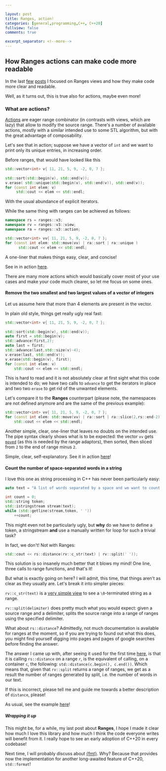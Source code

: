 ```yaml
---

layout: post
title: Ranges, action!
categories: [general,programming,C++, C++20]
fullview: false
comments: true

excerpt_separator: <!--more-->
---
```




##  How Ranges actions can make code more readable

In the last [few](https://bznein.github.io/general/programming/c++/c++20/2019/08/01/Ranges-Library.html) [posts](https://bznein.github.io/general/programming/c++/c++20/2019/08/08/Ranges-Coolness.html) I focused on Ranges views and how they make code more clear and readable.

Well, as it turns out, this is true also for actions, maybe even more!
<!--more-->



### What are actions?

[Actions](https://ericniebler.github.io/range-v3/index.html#range-actions) are eager range combinator (in contrasts with views, which are lazy) that allow to modify the source range. There's a number of available actions, mostly with a similar intended use to some STL algorithm, but with the great advantage of composability.

Let's see that in action; suppose we have a vector of `int` and we want to print only its unique entries, in increasing order.

Before ranges, that would have looked like this

```c++
std::vector<int> v{ 11, 21, 5, 9, -2, 0, 7 };
    
std::sort(std::begin(v), std::end(v));
v.erase( std::unique(std::begin(v), std::end(v)), std::end(v));
for (const int elem: v)
     std::cout << elem << std::endl;
```

With the usual abundance of explicit iterators.

While the same thing with ranges can be achieved as follows:

```c++
namespace rs = ranges::v3;
namespace rv = ranges::v3::view;
namespace ra = ranges::v3::action;

std::vector<int> vv{ 11, 21, 5, 9, -2, 0, 7 };
for (const int elem: std::move(vv) | ra::sort | ra::unique )
      std::cout << elem << std::endl;
```

A one-liner that makes things easy, clear, and concise! 

See in in action [here](https://wandbox.org/permlink/kaT1jD2uSfA1yvpw).



There are many more actions which would basically cover most of your use cases and make your code much clearer, so let me focus on some ones.



#### Remove the two smallest and two largest values of a vector of integers

Let us assume here that more than 4 elements are present in the vector. 

In plain old style, things get really ugly real fast:

```c++
std::vector<int> v{ 11, 21, 5, 9, -2, 0, 7 };
    
std::sort(std::begin(v), std::end(v));
auto first = std::begin(v);
std::advance(first,2);
auto last = first;
std::advance(last,std::size(v)-4);
v.erase(last, std::end(v));
v.erase(std::begin(v), first);
for (const int elem: v)
    std::cout << elem << std::endl;
```

This is hard to read and it is not absolutely clear at first sight what this code is intended to do; we have two calls to `advance` to get the iterators in place and two two `erase` to get rid of the unwanted elements.

Let's compare it to the  **Ranges** counterpart (please note, the namespaces are not defined anymore and are the same of the previous example):

```c++
std::vector<int> vv{ 11, 21, 5, 9, -2, 0, 7 };
for (const int elem: std::move(vv) | ra::sort | ra::slice(2,rs::end-2))
    std::cout << elem << std::endl;
```

Another simple, clear, one-liner that leaves no doubts on the intended use. The pipe syntax clearly shows what is to be expected: the vector `vv` gets [`moved`](https://en.cppreference.com/w/cpp/utility/move) (as this is needed by the range adaptors), then sorted, then sliced from `2` to the end of range minus `2`.

Simple, clear, self-explanatory. See it in action [here](https://wandbox.org/permlink/xbHITzAB8Qw6Kqhr)!



#### Count the number of space-separated words in a string

I love this one as string processing in C++ has never been particularly easy:

```c++
auto text = "A list of words separated by a space and we want to count them";

int count = 0;
std::string token;
std::istringstream stream(text);
while (std::getline(stream,token, ' '))
    ++count;
```

This might even not be particularly ugly, but **why** do we have to define a token, a stringstream **and** use a manually written for loop for such a trivial task?

In fact, we don't! Not with Ranges:

```c++
std::cout << rs::distance(rv::c_str(text) | rv::split(' '));
```

This solution is so insanely much better that it blows my mind! One line, three calls to range functions, and that's it!



But what is exactly going on here? I will admit, this time, that things aren't as clear as they usually are. Let's break it into simpler pieces:

`rv::c_str(text)` is a [very simple view](https://ericniebler.github.io/range-v3/structranges_1_1view_1_1c__str__fn.html) to see a `\0`-terminated string as a range. 

`rv::split(delimiter)` does pretty much what you would expect: given a source range and a delimiter, splits the source range into a range of ranges using the specified delimiter.

What about `rs::distance`? Admittedly, not much documentation is available for ranges at the moment, so if you are trying to found out what this does, you might find yourself digging into pages and pages of google searches before finding the answer. 

The answer I came up with, after seeing it used for the first time [here](https://stackoverflow.com/questions/44413446/why-is-range-v3-slower-than-the-stl-in-this-example), is that it is calling `rs::distance` on a range `r`, is the equivalent of calling, on a container `c`, the following: `std::distance(c.begin(), c.end())`. Which means that, given that `rv::split` returns a range of ranges, we get as a result the number of ranges generated by split, i.e. the number of words in our text.

If this is incorrect, please tell me and guide me towards a better description of `distance`, please!



As usual, see the example [here](https://wandbox.org/permlink/QoabIwsPw0nuGQuU)!



##### Wrapping it up

This might be, for a while, my last post about **Ranges**, I hope I made it clear how much I love this library and how much I think the code everyone writes will benefit from it. I really hope to see an early adoption of C++20 in every codebase!

Next time, I will probably discuss about [{fmt}](https://github.com/fmtlib/fmt). Why? Because that provides now the implementation for another long-awaited feature of C++20, `std::format`!



